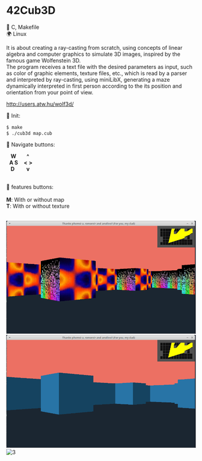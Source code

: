# 42Cub3D

🔧 C, Makefile </br>
🌍 Linux

It is about creating a ray-casting from scratch, using concepts of linear algebra and computer graphics to simulate 3D images, inspired by the famous game Wolfenstein 3D. </br>
The program receives a text file with the desired parameters as input, such as color of graphic elements, texture files, etc., which is read by a parser and interpreted by ray-casting, using miniLibX, generating a maze dynamically interpreted in first person according to the its position and orientation from your point of view.

http://users.atw.hu/wolf3d/

🚀 Init:</br>
```
$ make 
$ ./cub3d map.cub 
```

🧭 Navigate buttons:</br>

&nbsp;&nbsp;&nbsp;**W**&nbsp;&nbsp;&nbsp;&nbsp;&nbsp;&nbsp;&nbsp;**^**</br>
&nbsp;&nbsp;**A S**&nbsp;&nbsp;&nbsp;&nbsp;**<**&nbsp;**>**</br>
&nbsp;&nbsp;&nbsp;**D**&nbsp;&nbsp;&nbsp;&nbsp;&nbsp;&nbsp;&nbsp;&nbsp;**v**</br></br>

🍪 features buttons:</br></br>
**M**: With or without map</br>
**T**: With or without texture</br></br>


![1](scene/cub01.png)
![2](scene/cub02.png)
![3](scene/demoCub.gif)


